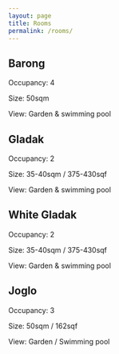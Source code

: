 ```yaml
---
layout: page
title: Rooms
permalink: /rooms/
---
```


## Barong

Occupancy: 4

Size: 50sqm

View: Garden & swimming pool

## Gladak

Occupancy: 2

Size: 35-40sqm / 375-430sqf

View: Garden & swimming pool


## White Gladak

Occupancy: 2

Size: 35-40sqm / 375-430sqf

View: Garden & swimming pool

## Joglo

Occupancy: 3

Size: 50sqm / 162sqf

View: Garden / Swimming pool
